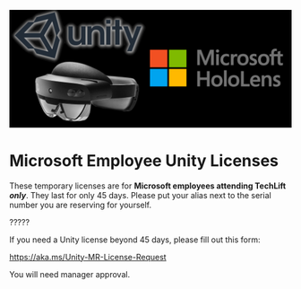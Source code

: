 ![](Images/UnityForMRBanner.png)

# Microsoft Employee Unity Licenses

These temporary licenses are for **Microsoft employees attending TechLift** ***only***. They last for only 45 days. Please put your alias next to the serial number you are reserving for yourself. 

?????


If you need a Unity license beyond 45 days, please fill out this form:

https://aka.ms/Unity-MR-License-Request

You will need manager approval.
